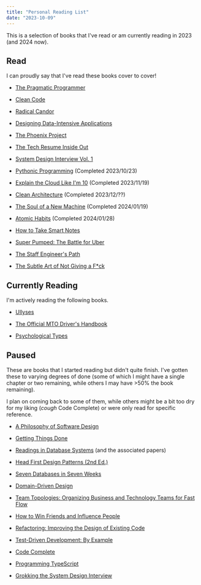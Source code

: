 ```yaml
---
title: "Personal Reading List"
date: "2023-10-09"
---
```


This is a selection of books that I've read or am currently reading in 2023 (and 2024 now).

## Read

I can proudly say that I've read these books cover to cover!

- [The Pragmatic Programmer](https://www.goodreads.com/book/show/4099)

- [Clean Code](https://www.goodreads.com/book/show/3735293)

- [Radical Candor](https://www.goodreads.com/book/show/29939161)

- [Designing Data-Intensive Applications](https://www.goodreads.com/book/show/23463279)

- [The Phoenix Project](https://www.goodreads.com/book/show/17255186)

- [The Tech Resume Inside Out](https://www.goodreads.com/book/show/55608536)

- [System Design Interview Vol. 1](https://www.goodreads.com/book/show/54109255)

- [Pythonic Programming](https://www.goodreads.com/book/show/59094309) (Completed 2023/10/23)

- [Explain the Cloud Like I'm 10](https://www.goodreads.com/book/show/38598010) (Completed 2023/11/19)

- [Clean Architecture](https://www.goodreads.com/book/show/18043011) (Completed 2023/12/??)

- [The Soul of a New Machine](https://www.goodreads.com/en/book/show/7090) (Completed 2024/01/19)

- [Atomic Habits](https://www.goodreads.com/book/show/40121378) (Completed 2024/01/28)

- [How to Take Smart Notes](https://www.goodreads.com/book/show/34507927)

- [Super Pumped: The Battle for Uber](https://www.goodreads.com/book/show/44573628)

- [The Staff Engineer's Path](https://www.goodreads.com/book/show/61058107)

- [The Subtle Art of Not Giving a F\*ck](https://www.goodreads.com/book/show/28257707)

## Currently Reading

I'm actively reading the following books.

- [Ullyses](https://www.goodreads.com/book/show/139723937)

- [The Official MTO Driver's Handbook](https://www.goodreads.com/book/show/43500534)

- [Psychological Types](https://www.goodreads.com/book/show/565806)

## Paused

These are books that I started reading but didn't quite finish. I've gotten
these to varying degrees of done (some of which I might have a single chapter or
two remaining, while others I may have >50% the book remaining).

I plan on coming back to some of them, while others might be a bit too dry for
my liking (_cough_ Code Complete) or were only read for specific reference.

- [A Philosophy of Software Design](https://www.goodreads.com/book/show/39996759)

- [Getting Things Done](https://www.goodreads.com/book/show/1633)

- [Readings in Database Systems](http://www.redbook.io/) (and the associated papers)

- [Head First Design Patterns (2nd Ed.)](https://www.goodreads.com/book/show/58128)

- [Seven Databases in Seven Weeks](https://www.goodreads.com/book/show/13130963)

- [Domain-Driven Design](https://www.goodreads.com/book/show/179133)

- [Team Topologies: Organizing Business and Technology Teams for Fast
  Flow](https://www.goodreads.com/book/show/59495524-team-topologies)

- [How to Win Friends and Influence
  People](https://www.goodreads.com/book/show/4865.How_to_Win_Friends_and_Influence_People)

- [Refactoring: Improving the Design of Existing
  Code](https://www.goodreads.com/book/show/44936.Refactoring)

- [Test-Driven Development: By
  Example](https://www.goodreads.com/book/show/387190.Test_Driven_Development)

- [Code Complete](https://www.goodreads.com/book/show/4845.Code_Complete)

- [Programming
  TypeScript](https://www.goodreads.com/book/show/45362865-programming-typescript)

- [Grokking the System Design
  Interview](https://www.goodreads.com/book/show/60229084-grokking-the-system-design-interview)
